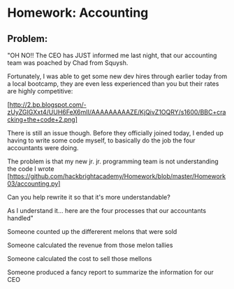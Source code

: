 Homework: Accounting
=======

Problem:
-------
"OH NO!! The CEO has JUST informed me last night, that our accounting team was poached by Chad from Squysh.

Fortunately, I was able to get some new dev hires through earlier today from a local bootcamp, they are even less experienced than you but their rates are highly competitive:

[http://2.bp.blogspot.com/-zUyZGIGXxt4/UUH6FeX6mII/AAAAAAAAAZE/KjQivZ1OQRY/s1600/BBC+cracking+the+code+2.png]

There is still an issue though. Before they officially joined today, I ended up having to write some code myself, to basically do the job the four accountants were doing.

The problem is that my new jr. jr. programming team is not understanding the code I wrote [https://github.com/hackbrightacademy/Homework/blob/master/Homework03/accounting.py]

Can you help rewrite it so that it's more understandable?

As I understand it... here are the four processes that our accountants handled"

Someone counted up the differerent melons that were sold

Someone calculated the revenue from those melon tallies

Someone calculated the cost to sell those mellons

Someone produced a fancy report to summarize the information for our CEO
